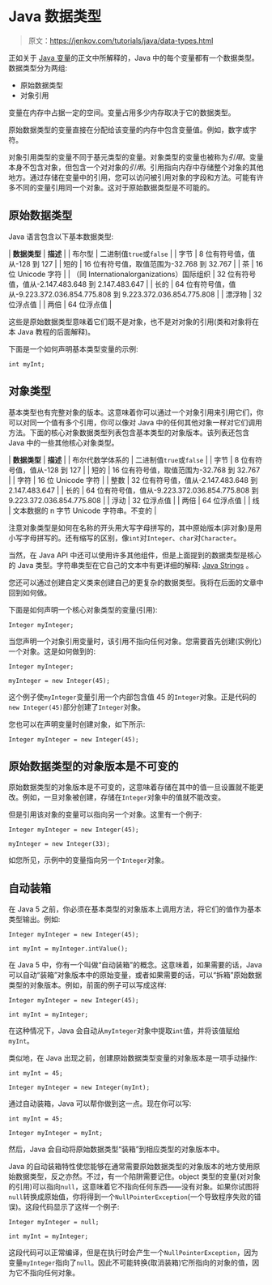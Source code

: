 # Java 数据类型

> 原文：<https://jenkov.com/tutorials/java/data-types.html>

正如关于 [Java 变量](variables.html)的正文中所解释的，Java 中的每个变量都有一个数据类型。数据类型分为两组:

*   原始数据类型
*   对象引用

变量在内存中占据一定的空间。变量占用多少内存取决于它的数据类型。

原始数据类型的变量直接在分配给该变量的内存中包含变量值。例如，数字或字符。

对象引用类型的变量不同于基元类型的变量。对象类型的变量也被称为*引用*。变量本身不包含对象，但包含一个对对象的*引用*。引用指向内存中存储整个对象的其他地方。通过存储在变量中的引用，您可以访问被引用对象的字段和方法。可能有许多不同的变量引用同一个对象。这对于原始数据类型是不可能的。

## 原始数据类型

Java 语言包含以下基本数据类型:

| **<nobr>数据类型</nobr>** | **描述** |
| 布尔型 | 二进制值`true`或`false` |
| 字节 | 8 位有符号值，值从-128 到 127 |
| 短的 | 16 位有符号值，取值范围为-32.768 到 32.767 |
| 茶 | 16 位 Unicode 字符 |
| （同 Internationalorganizations）国际组织 | 32 位有符号值，值从-2.147.483.648 到 2.147.483.647 |
| 长的 | 64 位有符号值，值从-9.223.372.036.854.775.808 到 9.223.372.036.854.775.808 |
| 漂浮物 | 32 位浮点值 |
| 两倍 | 64 位浮点值 |

这些是原始数据类型意味着它们既不是对象，也不是对对象的引用(类和对象将在本 Java 教程的后面解释)。

下面是一个如何声明基本类型变量的示例:

```
int myInt;

```

## 对象类型

基本类型也有完整对象的版本。这意味着你可以通过一个对象引用来引用它们，你可以对同一个值有多个引用，你可以像对 Java 中的任何其他对象一样对它们调用方法。下面的核心对象数据类型列表包含基本类型的对象版本。该列表还包含 Java 中的一些其他核心对象类型。

| **<nobr>数据类型</nobr>** | **描述** |
| 布尔代数学体系的 | 二进制值`true`或`false` |
| 字节 | 8 位有符号值，值从-128 到 127 |
| 短的 | 16 位有符号值，取值范围为-32.768 到 32.767 |
| 字符 | 16 位 Unicode 字符 |
| 整数 | 32 位有符号值，值从-2.147.483.648 到 2.147.483.647 |
| 长的 | 64 位有符号值，值从-9.223.372.036.854.775.808 到 9.223.372.036.854.775.808 |
| 浮动 | 32 位浮点值 |
| 两倍 | 64 位浮点值 |
| 线 | 文本数据的 n 字节 Unicode 字符串。不变的 |

注意对象类型是如何在名称的开头用大写字母拼写的，其中原始版本(非对象)是用小写字母拼写的。还有缩写的区别，像`int`对`Integer`、`char`对`Character`。

当然，在 Java API 中还可以使用许多其他组件，但是上面提到的数据类型是核心的 Java 类型。字符串类型在它自己的文本中有更详细的解释: [Java Strings](strings.html) 。

您还可以通过创建自定义类来创建自己的更复杂的数据类型。我将在后面的文章中回到如何做。

下面是如何声明一个核心对象类型的变量(引用):

```
Integer myInteger;

```

当您声明一个对象引用变量时，该引用不指向任何对象。您需要首先创建(实例化)一个对象。这是如何做到的:

```
Integer myInteger;

myInteger = new Integer(45);

```

这个例子使`myInteger`变量引用一个内部包含值 45 的`Integer`对象。正是代码的`new Integer(45)`部分创建了`Integer`对象。

您也可以在声明变量时创建对象，如下所示:

```
Integer myInteger = new Integer(45);

```

## 原始数据类型的对象版本是不可变的

原始数据类型的对象版本是不可变的，这意味着存储在其中的值一旦设置就不能更改。例如，一旦对象被创建，存储在`Integer`对象中的值就不能改变。

但是引用该对象的变量可以指向另一个对象。这里有一个例子:

```
Integer myInteger = new Integer(45);

myInteger = new Integer(33);

```

如您所见，示例中的变量指向另一个`Integer`对象。

## 自动装箱

在 Java 5 之前，你必须在基本类型的对象版本上调用方法，将它们的值作为基本类型输出。例如:

```
Integer myInteger = new Integer(45);

int myInt = myInteger.intValue();

```

在 Java 5 中，你有一个叫做“自动装箱”的概念。这意味着，如果需要的话，Java 可以自动“装箱”对象版本中的原始变量，或者如果需要的话，可以“拆箱”原始数据类型的对象版本。例如，前面的例子可以写成这样:

```
Integer myInteger = new Integer(45);

int myInt = myInteger;

```

在这种情况下，Java 会自动从`myInteger`对象中提取`int`值，并将该值赋给`myInt`。

类似地，在 Java 出现之前，创建原始数据类型变量的对象版本是一项手动操作:

```
int myInt = 45;

Integer myInteger = new Integer(myInt);

```

通过自动装箱，Java 可以帮你做到这一点。现在你可以写:

```
int myInt = 45;

Integer myInteger = myInt;

```

然后，Java 会自动将原始数据类型“装箱”到相应类型的对象版本中。

Java 的自动装箱特性使您能够在通常需要原始数据类型的对象版本的地方使用原始数据类型，反之亦然。不过，有一个陷阱需要记住。object 类型的变量(对对象的引用)可以指向`null`，这意味着它不指向任何东西——没有对象。如果你试图将`null`转换成原始值，你将得到一个`NullPointerException`(一个导致程序失败的错误)。这段代码显示了这样一个例子:

```
Integer myInteger = null;

int myInt = myInteger;

```

这段代码可以正常编译，但是在执行时会产生一个`NullPointerException`，因为变量`myInteger`指向了`null`。因此不可能转换(取消装箱)它所指向的对象的值，因为它不指向任何对象。